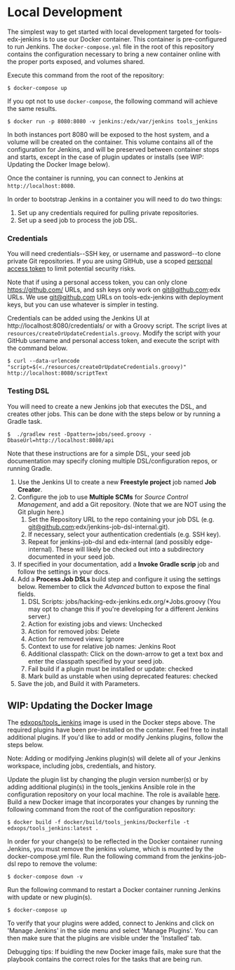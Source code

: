 # Local Development

The simplest way to get started with local development targeted for tools-edx-jenkins is to use our Docker container.
This container is pre-configured  to run Jenkins. The `docker-compose.yml` file in the root of this repository contains 
the configuration necessary to  bring a new container online with the proper ports exposed, and volumes shared.

Execute this command from the root of the repository:

    $ docker-compose up

If you opt not to use `docker-compose`, the following command will achieve the same results.

    $ docker run -p 8080:8080 -v jenkins:/edx/var/jenkins tools_jenkins

In both instances port 8080 will be exposed to the host system, and a volume will be created on the 
container. This volume contains all of the configuration for Jenkins, and will be preserved between container
stops and starts, except in the case of plugin updates or installs (see WIP: Updating the Docker Image below).

Once the container is running, you can connect to Jenkins at `http://localhost:8080`.

In order to bootstrap Jenkins in a container you will need to do two things:

1. Set up any credentials required for pulling private repositories.
2. Set up a seed job to process the job DSL.

### Credentials

You will need credentials--SSH key, or username and password--to clone private Git repositories. If you are using 
 GitHub, use a scoped [personal access token](https://github.com/settings/tokens) to limit potential security risks.  

Note that if using a personal access token, you can only clone https://github.com/ URLs, and ssh keys only work on git@github.com:edx
URLs.  We use git@github.com URLs on tools-edx-jenkins with deployment keys, but you can use whatever is simpler in testing.

Credentials can be added using the Jenkins UI at http://localhost:8080/credentials/ or with a Groovy script. The script 
lives at `resources/createOrUpdateCredentials.groovy`. Modify the script with your GitHub username and personal access 
token, and execute the script with the command below.

    $ curl --data-urlencode "script=$(<./resources/createOrUpdateCredentials.groovy)" http://localhost:8080/scriptText

### Testing DSL

You will need to create a new Jenkins job that executes the DSL, and creates other jobs. This can be done with the steps
below or by running a Gradle task.

    $  ./gradlew rest -Dpattern=jobs/seed.groovy -DbaseUrl=http://localhost:8080/api

Note that these instructions are for a simple DSL, your seed job documentation may specify cloning multiple DSL/configuration
repos, or running Gradle.

1. Use the Jenkins UI to create a new **Freestyle project** job named **Job Creator**.
2. Configure the job to use **Multiple SCMs** for *Source Control Management*, and add a Git repository. (Note that we 
are NOT using the Git plugin here.)
    1. Set the Repository URL to the repo containing your job DSL (e.g. git@github.com:edx/jenkins-job-dsl-internal.git).
    2. If necessary, select your authentication credentials (e.g. SSH key).
    3. Repeat for jenkins-job-dsl and edx-internal (and possibly edge-internal).  These will likely be checked out into
       a subdirectory documented in your seed job.
4. If specified in your documentation, add a **Invoke Gradle scrip** job and follow the settings in your docs.
3. Add a **Process Job DSLs** build step and configure it using the settings below. Remember to click the  *Advanced* 
button to expose the final fields.
    1. DSL Scripts: jobs/hacking-edx-jenkins.edx.org/*Jobs.groovy 
       (You may opt to change this if you're developing for a different Jenkins server.)
    2. Action for existing jobs and views: Unchecked
    3. Action for removed jobs: Delete
    4. Action for removed views: Ignore
    5. Context to use for relative job names: Jenkins Root
    6. Additional classpath: Click on the down-arrow to get a text box and enter the classpath specified by your seed job.
    7. Fail build if a plugin must be installed or update: checked
    8. Mark build as unstable when using deprecated features: checked
4. Save the job, and Build it with Parameters.


## WIP: Updating the Docker Image

The [edxops/tools_jenkins](https://hub.docker.com/r/edxops/tools_jenkins/) image is used in the Docker steps above. The required plugins have been pre-installed on the container. Feel free to install additional plugins. If you'd like to add or modify Jenkins plugins, follow the steps below.

Note: Adding or modifying Jenkins plugin(s) will delete all of your Jenkins workspace, including jobs, credentials, and history.

Update the plugin list by changing the plugin version number(s) or by adding additional plugin(s) in the tools_jenkins Ansible role in the configuration repository on your local machine. The role is available [here](https://github.com/edx/configuration/blob/master/playbooks/roles/tools_jenkins/defaults/main.yml). Build a new Docker image that incorporates your changes by running the following command from the root of the configuration repository:

	$ docker build -f docker/build/tools_jenkins/Dockerfile -t edxops/tools_jenkins:latest .

In order for your change(s) to be reflected in the Docker container running Jenkins, you must remove the jenkins volume, which is mounted by the docker-compose.yml file. Run the following command from the jenkins-job-dsl repo to remove the volume:

	$ docker-compose down -v

Run the following command to restart a Docker container running Jenkins with update or new plugin(s).

	$ docker-compose up

To verify that your plugins were added, connect to Jenkins and click on 'Manage Jenkins' in the side menu and select 'Manage Plugins'. You can then make sure that the plugins are visible under the 'Installed' tab.

Debugging tips:
If buidling the new Docker image fails, make sure that the playbook contains the correct roles for the tasks that are being run.
